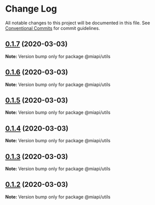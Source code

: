 # Change Log

All notable changes to this project will be documented in this file.
See [Conventional Commits](https://conventionalcommits.org) for commit guidelines.

## [0.1.7](https://github.com/kamontat/miapi/packages/utils/compare/@miapi/utils@0.1.6...@miapi/utils@0.1.7) (2020-03-03)

**Note:** Version bump only for package @miapi/utils





## [0.1.6](https://github.com/kamontat/miapi/compare/@miapi/utils@0.1.5...@miapi/utils@0.1.6) (2020-03-03)

**Note:** Version bump only for package @miapi/utils





## [0.1.5](https://github.com/kamontat/miapi/compare/@miapi/utils@0.1.4...@miapi/utils@0.1.5) (2020-03-03)

**Note:** Version bump only for package @miapi/utils





## [0.1.4](https://github.com/kamontat/miapi/compare/@miapi/utils@0.1.3...@miapi/utils@0.1.4) (2020-03-03)

**Note:** Version bump only for package @miapi/utils





## [0.1.3](https://github.com/kamontat/miapi/compare/@miapi/utils@0.1.2...@miapi/utils@0.1.3) (2020-03-03)

**Note:** Version bump only for package @miapi/utils





## [0.1.2](https://github.com/kamontat/miapi/compare/@miapi/utils@0.1.1...@miapi/utils@0.1.2) (2020-03-03)

**Note:** Version bump only for package @miapi/utils
